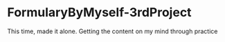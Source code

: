 # FormularyByMyself-3rdProject
This time, made it alone. Getting the content on my mind through practice
